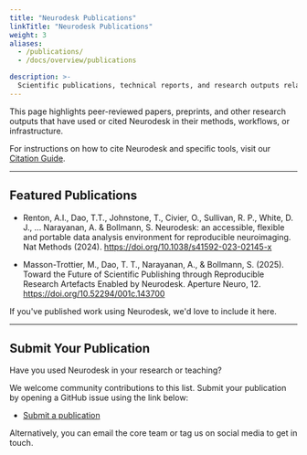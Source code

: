 ```yaml
---
title: "Neurodesk Publications"
linkTitle: "Neurodesk Publications"
weight: 3
aliases:
  - /publications/
  - /docs/overview/publications

description: >-
  Scientific publications, technical reports, and research outputs related to Neurodesk's development and usage.
---
```


This page highlights peer-reviewed papers, preprints, and other research outputs that have used or cited Neurodesk in their methods, workflows, or infrastructure.

For instructions on how to cite Neurodesk and specific tools, visit our [Citation Guide](/docs/how-to-cite-us).

---

## Featured Publications

- Renton, A.I., Dao, T.T., Johnstone, T., Civier, O., Sullivan, R. P., White, D. J., ... Narayanan, A. & Bollmann, S. Neurodesk: an accessible, flexible and portable data analysis environment for reproducible neuroimaging. Nat Methods (2024). https://doi.org/10.1038/s41592-023-02145-x

- Masson-Trottier, M., Dao, T. T., Narayanan, A., & Bollmann, S. (2025). Toward the Future of Scientific Publishing through Reproducible Research Artefacts Enabled by Neurodesk. Aperture Neuro, 12. https://doi.org/10.52294/001c.143700 



<!-- Add additional entries here manually or via integration -->

If you've published work using Neurodesk, we'd love to include it here.

---

## Submit Your Publication

Have you used Neurodesk in your research or teaching?

We welcome community contributions to this list. Submit your publication by opening a GitHub issue using the link below:

- [Submit a publication](https://github.com/NeuroDesk/neurodesk.github.io/issues/new?template=publication.md)

Alternatively, you can email the core team or tag us on social media to get in touch.

